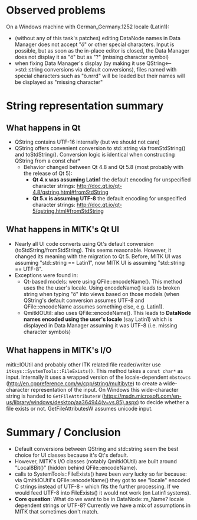 # Observed problems

On a Windows machine with German_Germany.1252 locale (Latin1):
* (without any of this task's patches) editing DataNode names in Data Manager does not accept "ö" or other special characters. Input is possible, but as soon as the in-place editor is closed, the Data Manager does not display it as "ö" but as "?" (missing character symbol)
* when fixing Data Manager's display (by making it use QString<-->std::string conversions via default conversions), files named with special characters such as "ö.nrrd" will be loaded but their names will be displayed as "missing character"

# String representation summary

## What happens in Qt

* QString contains UTF-16 internally (but we should not care)
* QString offers convenient conversion to std::string via fromStdString() and toStdString(). Conversion logic is identical when constructing QString from a const char*
    * Behavior changed between Qt 4.8 and Qt 5.8 (most probably with the release of Qt 5):
        * **Qt 4.x was assuming Latin1** the default encoding for unspecified character strings: http://doc.qt.io/qt-4.8/qstring.html#fromStdString
        * **Qt 5.x is assuming UTF-8** the default encoding for unspecified character strings: http://doc.qt.io/qt-5/qstring.html#fromStdString 

## What happens in MITK's Qt UI

* Nearly all UI code converts using Qt's default conversion (toStdString/fromStdString). This seems reasonable. However, it changed its meaning with the migration to Qt 5. Before, MITK UI was assuming "std::string == Latin1", now MITK UI is assuming "std::string == UTF-8".
* Exceptions were found in:
    * Qt-based models: were using QFile::encodeName(). This method uses the the user's locale. Using encodeName() leads to broken string when typing "ö" into views based on those models (when QString's default conversion assumes UTF-8 and QFile::encodeName assumes something else, e.g. Latin1).
    * QmitkIOUtil: also uses QFile::encodeName(). This leads to **DataNode names encoded using the user's locale** (say Latin1) which is displayed in Data Manager assuming it was UTF-8 (i.e. missing character symbols)
    
## What happens in MITK's I/O

mitk::IOUtil and probably other ITK related file reader/writer use `itksys::SystemTools::FileExists()`. This method takes a `const char*` as input. Internally it uses a wrapped version of the locale-dependent `mbstowcs` (http://en.cppreference.com/w/cpp/string/multibyte) to create a wide-character representation of the input. On Windows this wide-character string is handed to `GetFileAttributesW` (https://msdn.microsoft.com/en-us/library/windows/desktop/aa364944(v=vs.85).aspx) to decide whether a file exists or not. GetFileAttributesW assumes unicode input.

# Summary / Conclusion

* Default conversions between QString and std::string seem the best choice for UI classes because it's Qt's default.
* However, MITK's I/O classes (notably QmitkIOUtil) are built around "Local8Bit()" (hidden behind QFile::encodeName).
* calls to SystemTools::FileExists() have been very lucky so far because: via QmitkIOUtil's QFile::encodeName() they got to see "locale" encoded C strings instead of UTF-8 - which fits the further processing. If we would feed UTF-8 into FileExists() it would not work (on Latin1 systems).
* **Core question**: What do we want to be in DataNode::m_Name? locale dependent strings or UTF-8? Currently we have a mix of assumptions in MITK that sometimes don't match.
